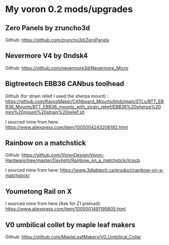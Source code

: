 

# My voron 0.2 mods/upgrades


## Zero Panels by zruncho3d

Github: https://github.com/zruncho3d/ZeroPanels



## Nevermore V4 by 0ndsk4

Github: https://github.com/nevermore3d/Nevermore_Micro



## Bigtreetech EBB36 CANbus toolhead

Github (for strain relief I used the sherpa mount) : https://github.com/KayosMaker/CANboard_Mounts/blob/main/STLs/BTT_EBB36_Mounts/BTT_EBB36_mounts_with_strain_relief/EBB36%20sherpa%20mini%20mount%20strain%20relief.stl

I sourced mine from here: https://www.aliexpress.com/item/1005004243206192.html



## Rainbow on a matchstick

Github: https://github.com/VoronDesign/Voron-Hardware/tree/master/Daylight/Rainbow_on_a_matchstick/jlcpcb

I sourced mine from here: https://www.3dlabtech.ca/product/rainbow-on-a-matchstick/



## Youmetong Rail on X

I sourced mine from here (Ask for Z1 preload): https://www.aliexpress.com/item/1005001491195605.html



## V0 umbilical collet by maple leaf makers

Github: https://github.com/MapleLeafMakers/V0_Umbilical_Collar
